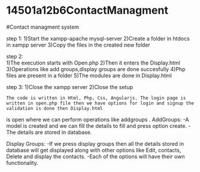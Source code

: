 # 14501a12b6ContactManagment

#Contact managment system



step 1: 1)Start the xampp-apache  mysql-server
        2)Create a folder in htdocs in xampp server
        3)Copy the files in the created new folder
	
step 2:      
1)The execution starts with Open.php
2)Then it enters the Display.html
3)Operations like add groups,display groups are done succesfully
4)Php files are present in a folder
5)The modules are done in Display.html
 
step 3:
      1)Close the xampp server 
      2)Close the setup


	The code is written in Html, Php, Css, Angularjs. The login page is written in open.php file then we have options for login and signup the validation is done then Display.html
is open where we can perform operations like addgroups .
AddGroups:
   -A model is created and we can fill the details to fill and press option create.
   -The details are stored in database.
   

Display Groups:
  -If we press display groups then all the details stored in database will get displayed along with other options like Edit, contacts, Delete and display the contacts.
  -Each of the options will have their own functionality.   
